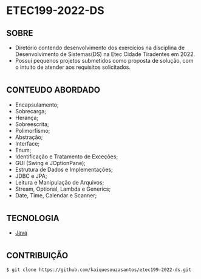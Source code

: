 # ETEC199-2022-DS

## SOBRE

- Diretório contendo desenvolvimento dos exercícios na disciplina de Desenvolvimento de Sistemas(DS) na Etec Cidade Tiradentes em 2022.
- Possui pequenos projetos submetidos como proposta de solução, com o intuito de atender aos requisitos solicitados.

#

## CONTEUDO ABORDADO

- Encapsulamento;
- Sobrecarga;
- Herança;
- Sobreescrita;
- Polimorfismo; 
- Abstração;
- Interface;
- Enum;
- Identificação e Tratamento de Exceções;
- GUI (Swing e JOptionPane);
- Estrutura de Dados e Implementações;
- JDBC e JPA;
- Leitura e Manipulação de Arquivos;
- Stream, Optional, Lambda e Generics;
- Date, Time, Calendar e Scanner; 


#


## TECNOLOGIA
- [Java](https://docs.oracle.com/en/java)

#

## CONTRIBUIÇÃO

```
$ git clone https://github.com/kaiquesouzasantos/etec199-2022-ds.git 
```
